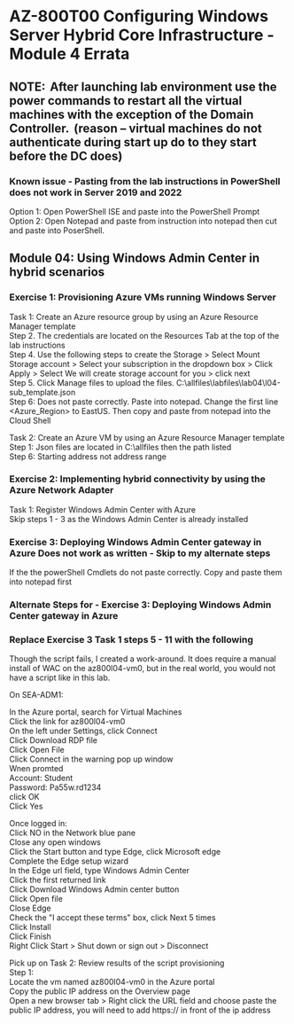 # AZ-800T00 Configuring Windows Server Hybrid Core Infrastructure - Module 4 Errata

## NOTE:  After launching lab environment use the power commands to restart all the virtual machines with the exception of the Domain Controller.  (reason – virtual machines do not authenticate during start up do to they start before the DC does)  

### Known issue - Pasting from the lab instructions in PowerShell does not work in Server 2019 and 2022<br>
Option 1:  Open PowerShell ISE and paste into the PowerShell Prompt <br>
Option 2:  Open Notepad and paste from instruction into notepad then cut and paste into PoserShell. <br>

## Module 04:  Using Windows Admin Center in hybrid scenarios 

### Exercise 1: Provisioning Azure VMs running Windows Server 

Task 1: Create an Azure resource group by using an Azure Resource Manager template <br>
Step 2.  The credentials are located on the Resources Tab at the top of the lab instructions <br>
Step 4.  Use the following steps to create the Storage > Select Mount Storage account > Select your subscription in the dropdown box > Click Apply > Select We will create storage account for you > click next <br>
Step 5.  Click Manage files to upload the files. C:\allfiles\labfiles\lab04\l04-sub_template.json<br>
Step 6:  Does not paste correctly.  Paste into notepad.  Change the first line <Azure_Region> to EastUS. Then copy and paste from notepad into the Cloud Shell<br>

Task 2: Create an Azure VM by using an Azure Resource Manager template <br>
Step 1: Json files are located in C:\allfiles then the path listed <br>
Step 6: Starting address not address range  <br>

### Exercise 2: Implementing hybrid connectivity by using the Azure Network Adapter

Task 1: Register Windows Admin Center with Azure <br>
Skip steps 1 - 3 as the Windows Admin Center is already installed <br>

### Exercise 3: Deploying Windows Admin Center gateway in Azure  Does not work as written - Skip to my alternate steps 

If the the powerShell Cmdlets do not paste correctly.  Copy and paste them into notepad first<br>

### Alternate Steps for - Exercise 3: Deploying Windows Admin Center gateway in Azure 

### Replace Exercise 3 Task 1 steps 5 - 11 with the following

Though the script fails, I created a work-around. It does require a manual install of WAC on the az800l04-vm0, but in the real world, you would not have a script like in this lab.<br>

On SEA-ADM1: <br>

In the Azure portal, search for Virtual Machines <br>
Click the link for az800l04-vm0 <br>
On the left under Settings, click Connect <br>
Click Download RDP file <br>
Click Open File <br>
Click Connect in the warning pop up window <br>
Wnen promted  <br>
Account:  Student <br>
Password: Pa55w.rd1234  <br>
click OK <br>
Click Yes <br>

Once logged in: <br>
Click NO in the Network blue pane <br>
Close any open windows <br>
Click the Start button and type Edge, click Microsoft edge <br>
Complete the Edge setup wizard <br>
In the Edge url field, type Windows Admin Center <br>
Click the first returned link <br>
Click Download Windows Admin center button <br>
Click Open file <br>
Close Edge <br>
Check the "I accept these terms" box, click Next 5 times <br>
Click Install <br>
Click Finish <br>
Right Click Start > Shut down or sign out > Disconnect <br>

Pick up on Task 2: Review results of the script provisioning <br>
Step 1: <br>
Locate the vm named az800l04-vm0 in the Azure portal <br>
Copy the public IP address on the Overview page <br>
Open a new browser tab > Right click the URL field and choose paste the public IP address, you will need to add https:// in front of the ip address<br>





